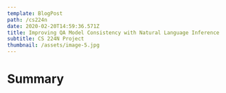 ```yaml
---
template: BlogPost
path: /cs224n
date: 2020-02-20T14:59:36.571Z
title: Improving QA Model Consistency with Natural Language Inference
subtitle: CS 224N Project
thumbnail: /assets/image-5.jpg
---
```

# Summary
